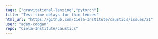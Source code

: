 ```yaml
---
tags: ["gravitational-lensing","pytorch"]
title: "Test time delays for thin lenses"
html_url: "https://github.com/Ciela-Institute/caustics/issues/21"
user: "adam-coogan"
repo: "Ciela-Institute/caustics"
---
```


